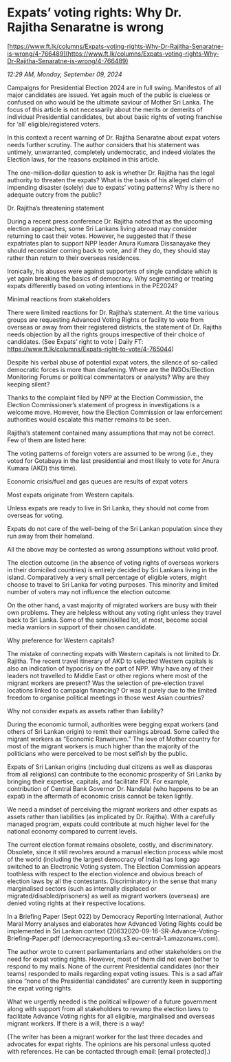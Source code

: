 # Expats’ voting rights: Why Dr. Rajitha Senaratne is wrong

[https://www.ft.lk/columns/Expats-voting-rights-Why-Dr-Rajitha-Senaratne-is-wrong/4-766489](https://www.ft.lk/columns/Expats-voting-rights-Why-Dr-Rajitha-Senaratne-is-wrong/4-766489)

*12:29 AM, Monday, September 09, 2024*

Campaigns for Presidential Election 2024 are in full swing. Manifestos of all major candidates are issued. Yet again much of the public is clueless or confused on who would be the ultimate saviour of Mother Sri Lanka. The focus of this article is not necessarily about the merits or demerits of individual Presidential candidates, but about basic rights of voting franchise for ‘all’ eligible/registered voters.

In this context a recent warning of Dr. Rajitha Senaratne about expat voters needs further scrutiny. The author considers that his statement was untimely, unwarranted, completely undemocratic, and indeed violates the Election laws, for the reasons explained in this article.

The one-million-dollar question to ask is whether Dr. Rajitha has the legal authority to threaten the expats? What is the basis of his alleged claim of impending disaster (solely) due to expats’ voting patterns? Why is there no adequate outcry from the public?

Dr. Rajitha’s threatening statement

During a recent press conference Dr. Rajitha noted that as the upcoming election approaches, some Sri Lankans living abroad may consider returning to cast their votes. However, he suggested that if these expatriates plan to support NPP leader Anura Kumara Dissanayake they should reconsider coming back to vote, and if they do, they should stay rather than return to their overseas residences.

Ironically, his abuses were against supporters of single candidate which is yet again breaking the basics of democracy. Why segmenting or treating expats differently based on voting intentions in the PE2024?

Minimal reactions from stakeholders

There were limited reactions for Dr. Rajitha’s statement. At the time various groups are requesting Advanced Voting Rights or facility to vote from overseas or away from their registered districts, the statement of Dr. Rajitha needs objection by all the rights groups irrespective of their choice of candidates. (See Expats’ right to vote | Daily FT: https://www.ft.lk/columns/Expats-right-to-vote/4-765044)

Despite his verbal abuse of potential expat voters, the silence of so-called democratic forces is more than deafening. Where are the INGOs/Election Monitoring Forums or political commentators or analysts? Why are they keeping silent?

Thanks to the complaint filed by NPP at the Election Commission, the Election Commissioner’s statement of progress in investigations is a welcome move. However, how the Election Commission or law enforcement authorities would escalate this matter remains to be seen.

Rajitha’s statement contained many assumptions that may not be correct. Few of them are listed here:

The voting patterns of foreign voters are assumed to be wrong (i.e., they voted for Gotabaya in the last presidential and most likely to vote for Anura Kumara (AKD) this time).

Economic crisis/fuel and gas queues are results of expat voters

Most expats originate from Western capitals.

Unless expats are ready to live in Sri Lanka, they should not come from overseas for voting.

Expats do not care of the well-being of the Sri Lankan population since they run away from their homeland.

All the above may be contested as wrong assumptions without valid proof.

The election outcome (in the absence of voting rights of overseas workers in their domiciled countries) is entirely decided by Sri Lankans living in the island. Comparatively a very small percentage of eligible voters, might choose to travel to Sri Lanka for voting purposes. This minority and limited number of voters may not influence the election outcome.

On the other hand, a vast majority of migrated workers are busy with their own problems. They are helpless without any voting right unless they travel back to Sri Lanka. Some of the semi/skilled lot, at most, become social media warriors in support of their chosen candidate.

Why preference for Western capitals?

The mistake of connecting expats with Western capitals is not limited to Dr. Rajitha. The recent travel itinerary of AKD to selected Western capitals is also an indication of hypocrisy on the part of NPP. Why have any of their leaders not travelled to Middle East or other regions where most of the migrant workers are present? Was the selection of pre-election travel locations linked to campaign financing? Or was it purely due to the limited freedom to organise political meetings in those west Asian countries?

Why not consider expats as assets rather than liability?

During the economic turmoil, authorities were begging expat workers (and others of Sri Lankan origin) to remit their earnings abroad. Some called the migrant workers as “Economic Ranwiruwo.” The love of Mother country for most of the migrant workers is much higher than the majority of the politicians who were perceived to be most selfish by the public.

Expats of Sri Lankan origins (including dual citizens as well as diasporas from all religions) can contribute to the economic prosperity of Sri Lanka by bringing their expertise, capitals, and facilitate FDI. For example, contribution of Central Bank Governor Dr. Nandalal (who happens to be an expat) in the aftermath of economic crisis cannot be taken lightly.

We need a mindset of perceiving the migrant workers and other expats as assets rather than liabilities (as implicated by Dr. Rajitha). With a carefully managed program, expats could contribute at much higher level for the national economy compared to current levels.

The current election format remains obsolete, costly, and discriminatory. Obsolete, since it still revolves around a manual election process while most of the world (including the largest democracy of India) has long ago switched to an Electronic Voting system. The Election Commission appears toothless with respect to the election violence and obvious breach of election laws by all the contestants. Discriminatory in the sense that many marginalised sectors (such as internally displaced or migrated/disabled/prisoners) as well as migrant workers (overseas) are denied voting rights at their respective locations.

In a Briefing Paper (Sept 022) by Democracy Reporting International, Author Maral Morry analyses and elaborates how Advanced Voting Rights could be implemented in Sri Lankan context (20632020-09-16-SR-Advance-Voting-Briefing-Paper.pdf (democracyreporting.s3.eu-central-1.amazonaws.com).

The author wrote to current parliamentarians and other stakeholders on the need for expat voting rights. However, most of them did not even bother to respond to my mails. None of the current Presidential candidates (nor their teams) responded to mails regarding expat voting issues. This is a sad affair since “none of the Presidential candidates” are currently keen in supporting the expat voting rights.

What we urgently needed is the political willpower of a future government along with support from all stakeholders to revamp the election laws to facilitate Advance Voting rights for all eligible, marginalised and overseas migrant workers. If there is a will, there is a way!

(The writer has been a migrant worker for the last three decades and advocates for expat rights. The opinions are his personal unless quoted with references. He can be contacted through email: [email protected].)

